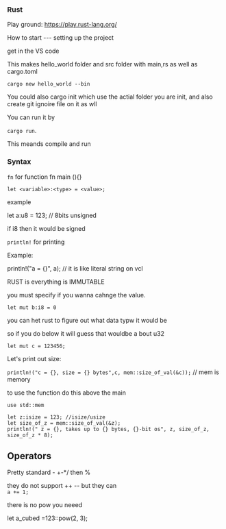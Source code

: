 ### Rust

Play ground:
https://play.rust-lang.org/


How to start --- setting up the project

get in the VS code


This makes hello_world folder and src folder with main,rs as well as cargo.toml

```
cargo new hello_world --bin
```


You could also cargo init which use the actial folder you are init, and also create git ignoire file on it as wll


You can run it by

`cargo run`. 

This meands compile and run


### Syntax


`fn` for function
fn main (){} 

`let <variable>:<type> = <value>;`

example 

let a:u8 = 123; // 8bits  unsigned

if i8 then it would be signed 

`println!` for printing

Example:

println!("a = {}", a);  // it is like literal string on vcl

RUST is everything is IMMUTABLE

you must specify if you wanna cahnge the value.

`let mut b:i8 = 0`

you can het rust to figure out what data typw it would be

so if you do below it will guess that wouldbe a bout u32

`let mut c = 123456;`

Let's print out size:


`println!("c = {}, size = {} bytes",c, mem::size_of_val(&c));` // mem is memory

to use the function do this above the main

`use std::mem`


```
let z:isize = 123; //isize/usize
let size_of_z = mem::size_of_val(&z);
println!(" z = {}, takes up to {} bytes, {}-bit os", z, size_of_z, size_of_z * 8);
```


## Operators

Pretty standard - +-*/ then %

they do not support ++ --
but they can   
`a += 1;  ` 


there is no pow you neeed

let a_cubed =123::pow(2, 3);







